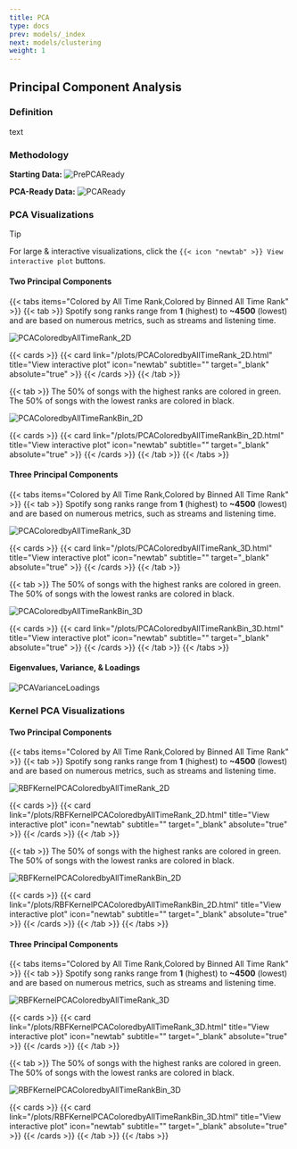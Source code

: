 ```yaml
---
title: PCA
type: docs
prev: models/_index
next: models/clustering
weight: 1
---
```


## Principal Component Analysis

### Definition

text

### Methodology

**Starting Data:**
![PrePCAReady](/images/pca/PrePCAReady.png)

**PCA-Ready Data:**
![PCAReady](/images/pca/PCAReady.png)

### PCA Visualizations

>[!TIP]
>For large & interactive visualizations, click the `{{< icon "newtab" >}} View interactive plot` buttons.

#### Two Principal Components

{{< tabs items="Colored by All Time Rank,Colored by Binned All Time Rank" >}}
  {{< tab >}}
  Spotify song ranks range from **1** (highest) to **~4500** (lowest) and are based on numerous metrics, such as streams and listening time.

  ![PCAColoredbyAllTimeRank_2D](/images/pca/PCAColoredbyAllTimeRank_2D.png)

  {{< cards >}}
    {{< card link="/plots/PCAColoredbyAllTimeRank_2D.html" title="View interactive plot" icon="newtab" subtitle="" target="_blank" absolute="true" >}}
  {{< /cards >}}
  {{< /tab >}}

  {{< tab >}}
  The 50% of songs with the highest ranks are colored in green. The 50% of songs with the lowest ranks are colored in black.

  ![PCAColoredbyAllTimeRankBin_2D](/images/pca/PCAColoredbyAllTimeRankBin_2D.png)

  {{< cards >}}
    {{< card link="/plots/PCAColoredbyAllTimeRankBin_2D.html" title="View interactive plot" icon="newtab" subtitle="" target="_blank" absolute="true" >}}
  {{< /cards >}}
  {{< /tab >}}
{{< /tabs >}}

#### Three Principal Components

{{< tabs items="Colored by All Time Rank,Colored by Binned All Time Rank" >}}
  {{< tab >}}
  Spotify song ranks range from **1** (highest) to **~4500** (lowest) and are based on numerous metrics, such as streams and listening time.

  ![PCAColoredbyAllTimeRank_3D](/images/pca/PCAColoredbyAllTimeRank_3D.png)

  {{< cards >}}
    {{< card link="/plots/PCAColoredbyAllTimeRank_3D.html" title="View interactive plot" icon="newtab" subtitle="" target="_blank" absolute="true" >}}
  {{< /cards >}}
  {{< /tab >}}

  {{< tab >}}
  The 50% of songs with the highest ranks are colored in green. The 50% of songs with the lowest ranks are colored in black.

  ![PCAColoredbyAllTimeRankBin_3D](/images/pca/PCAColoredbyAllTimeRankBin_3D.png)

  {{< cards >}}
    {{< card link="/plots/PCAColoredbyAllTimeRankBin_3D.html" title="View interactive plot" icon="newtab" subtitle="" target="_blank" absolute="true" >}}
  {{< /cards >}}
  {{< /tab >}}
{{< /tabs >}}

#### Eigenvalues, Variance, & Loadings

![PCAVarianceLoadings](/images/pca/PCAVarianceLoadings.png)

### Kernel PCA Visualizations

#### Two Principal Components

{{< tabs items="Colored by All Time Rank,Colored by Binned All Time Rank" >}}
  {{< tab >}}
  Spotify song ranks range from **1** (highest) to **~4500** (lowest) and are based on numerous metrics, such as streams and listening time.

  ![RBFKernelPCAColoredbyAllTimeRank_2D](/images/pca/RBFKernelPCAColoredbyAllTimeRank_2D.png)

  {{< cards >}}
    {{< card link="/plots/RBFKernelPCAColoredbyAllTimeRank_2D.html" title="View interactive plot" icon="newtab" subtitle="" target="_blank" absolute="true" >}}
  {{< /cards >}}
  {{< /tab >}}

  {{< tab >}}
  The 50% of songs with the highest ranks are colored in green. The 50% of songs with the lowest ranks are colored in black.

  ![RBFKernelPCAColoredbyAllTimeRankBin_2D](/images/pca/RBFKernelPCAColoredbyAllTimeRankBin_2D.png)

  {{< cards >}}
    {{< card link="/plots/RBFKernelPCAColoredbyAllTimeRankBin_2D.html" title="View interactive plot" icon="newtab" subtitle="" target="_blank" absolute="true" >}}
  {{< /cards >}}
  {{< /tab >}}
{{< /tabs >}}

#### Three Principal Components

{{< tabs items="Colored by All Time Rank,Colored by Binned All Time Rank" >}}
  {{< tab >}}
  Spotify song ranks range from **1** (highest) to **~4500** (lowest) and are based on numerous metrics, such as streams and listening time.

  ![RBFKernelPCAColoredbyAllTimeRank_3D](/images/pca/RBFKernelPCAColoredbyAllTimeRank_3D.png)

  {{< cards >}}
    {{< card link="/plots/RBFKernelPCAColoredbyAllTimeRank_3D.html" title="View interactive plot" icon="newtab" subtitle="" target="_blank" absolute="true" >}}
  {{< /cards >}}
  {{< /tab >}}

  {{< tab >}}
  The 50% of songs with the highest ranks are colored in green. The 50% of songs with the lowest ranks are colored in black.

  ![RBFKernelPCAColoredbyAllTimeRankBin_3D](/images/pca/RBFKernelPCAColoredbyAllTimeRankBin_3D.png)

  {{< cards >}}
    {{< card link="/plots/RBFKernelPCAColoredbyAllTimeRankBin_3D.html" title="View interactive plot" icon="newtab" subtitle="" target="_blank" absolute="true" >}}
  {{< /cards >}}
  {{< /tab >}}
{{< /tabs >}}